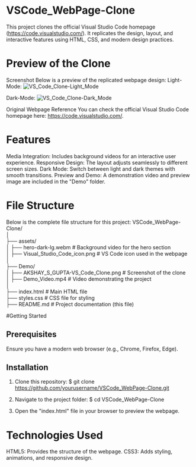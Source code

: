 # VSCode_WebPage-Clone
This project clones the official Visual Studio Code homepage (https://code.visualstudio.com/).
It replicates the design, layout, and interactive features using HTML, CSS, and modern design practices.

# Preview of the Clone
Screenshot
Below is a preview of the replicated webpage design:
Light-Mode:
![VS_Code_Clone-Light_Mode](https://github.com/user-attachments/assets/d9aea5f0-92f7-4106-b943-16df64c57405)

Dark-Mode:
![VS_Code_Clone-Dark_Mode](https://github.com/user-attachments/assets/a4684ee1-19e9-4824-a44d-d689cb0ba81f)


Original Webpage Reference
You can check the official Visual Studio Code homepage here: https://code.visualstudio.com/.

# Features
Media Integration: Includes background videos for an interactive user experience.
Responsive Design: The layout adjusts seamlessly to different screen sizes.
Dark Mode: Switch between light and dark themes with smooth transitions.
Preview and Demo: A demonstration video and preview image are included in the "Demo" folder.

# File Structure
Below is the complete file structure for this project:
VSCode_WebPage-Clone/  
│  
├── assets/  
│   ├── hero-dark-lg.webm              # Background video for the hero section  
│   ├── Visual_Studio_Code_icon.png    # VS Code icon used in the webpage  
│  
├── Demo/  
│   ├── AKSHAY_S_GUPTA-VS_Code_Clone.png  # Screenshot of the clone  
│   ├── Demo_Video.mp4                    # Video demonstrating the project  
│  
├── index.html                          # Main HTML file  
├── styles.css                          # CSS file for styling  
├── README.md                           # Project documentation (this file)  

#Getting Started
## Prerequisites
Ensure you have a modern web browser (e.g., Chrome, Firefox, Edge).

## Installation
1. Clone this repository:
$ git clone https://github.com/yourusername/VSCode_WebPage-Clone.git  

2. Navigate to the project folder:
$ cd VSCode_WebPage-Clone  
3. Open the "index.html" file in your browser to preview the webpage.

# Technologies Used
HTML5: Provides the structure of the webpage.
CSS3: Adds styling, animations, and responsive design.
